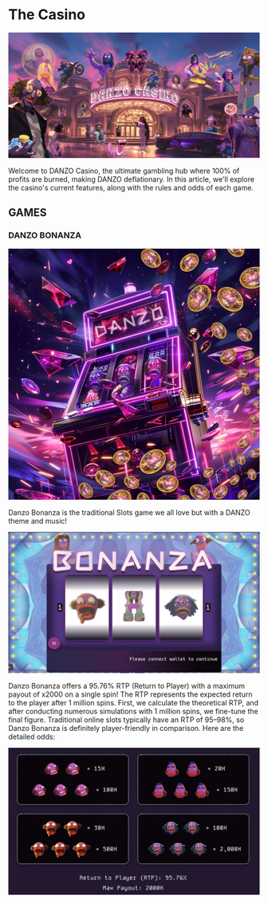 # The Casino

![The Casino](../images/Casino.jpg)

Welcome to DANZO Casino, the ultimate gambling hub where 100% of profits are burned, making DANZO deflationary. In this article, we'll explore the casino's current features, along with the rules and odds of each game.

## GAMES

### DANZO BONANZA

![DANZO BONANZA](../images/slots.webp)

Danzo Bonanza is the traditional Slots game we all love but with a DANZO theme and music!

![Slots Interface](../images/slots2.webp)

Danzo Bonanza offers a 95.76% RTP (Return to Player) with a maximum payout of x2000 on a single spin! The RTP represents the expected return to the player after 1 million spins. First, we calculate the theoretical RTP, and after conducting numerous simulations with 1 million spins, we fine-tune the final figure. Traditional online slots typically have an RTP of 95–98%, so Danzo Bonanza is definitely player-friendly in comparison. Here are the detailed odds:

![Detailed Odds](../images/slots3.webp)
